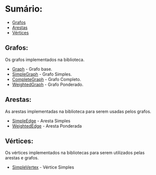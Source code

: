 # Sumário:

- [Grafos](#grafos)
- [Arestas](#arestas)
- [Vértices](#vértices)

## Grafos:
Os grafos implementados na biblioteca.

- [Graph](graphs/graph.md) - Grafo base.
- [SimpleGraph](graphs/simple_graph.md) - Grafo Simples.
- [CompleteGraph](graphs/complete_graph.md) - Grafo Completo.
- [WeightedGraph](graphs/weighted_graph.md) - Grafo Ponderado.

## Arestas:
As arestas implementadas na biblioteca para serem usadas pelos grafos.

- [SimpleEdge](edges/simple_edge.md) - Aresta Simples
- [WeightedEdge](edges/weighted_edge.md) - Aresta Ponderada

## Vértices:
Os vértices implementados na bibliotecas para serem utilizados pelas arestas e grafos.

- [SimpleVertex](vertices/simple_vertex.md) - Vértice Simples